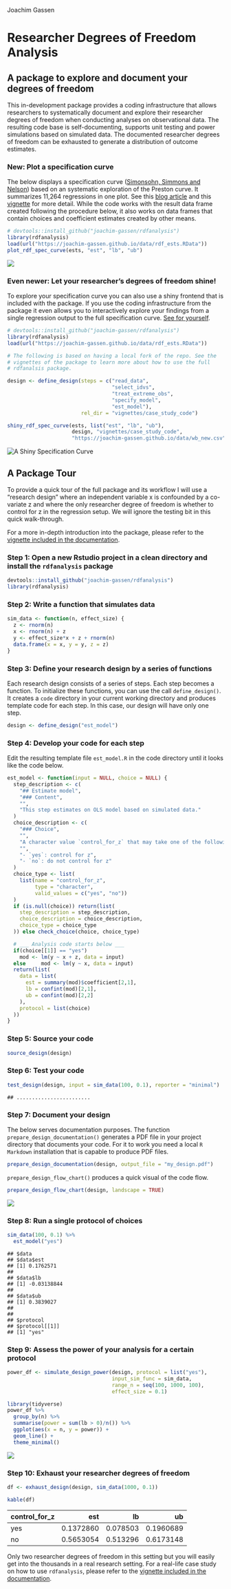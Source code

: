 Joachim Gassen

# Researcher Degrees of Freedom Analysis

## A package to explore and document your degrees of freedom

This in-development package provides a coding infrastructure that allows
researchers to systematically document and explore their researcher
degrees of freedom when conducting analyses on observational data. The
resulting code base is self-documenting, supports unit testing and power
simulations based on simulated data. The documented researcher degrees
of freedom can be exhausted to generate a distribution of outcome
estimates.

### New: Plot a specification curve

The below displays a specification curve ([Simonsohn, Simmons and
Nelson](https://papers.ssrn.com/sol3/papers.cfm?abstract_id=2694998))
based on an systematic exploration of the Preston curve. It summarizes
11,264 regressions in one plot. See this [blog
article](https://joachim-gassen.github.io/2019/04/11264-regressions-in-one-tidy-plot/)
and this
[vignette](https://joachim-gassen.github.io/rdfanalysis/articles/analyzing_rdf.html)
for more detail. While the code works with the result data frame created
following the procedure below, it also works on data frames that contain
choices and coefficient estimates created by other means.

``` r
# devtools::install_github("joachim-gassen/rdfanalysis")
library(rdfanalysis)
load(url("https://joachim-gassen.github.io/data/rdf_ests.RData"))
plot_rdf_spec_curve(ests, "est", "lb", "ub") 
```

![](README_files/figure-gfm/spec_curve-1.png)<!-- -->

### Even newer: Let your researcher’s degrees of freedom shine\!

To explore your specification curve you can also use a shiny frontend
that is included with the package. If you use the coding infrastructure
from the package it even allows you to interactively explore your
findings from a single regression output to the full specification
curve. [See for
yourself](https://jgassen.shinyapps.io/shiny_rdf_spec_curve).

``` r
# devtools::install_github("joachim-gassen/rdfanalysis")
library(rdfanalysis)
load(url("https://joachim-gassen.github.io/data/rdf_ests.RData"))

# The following is based on having a local fork of the repo. See the
# vignettes of the package to learn more about how to use the full
# rdfanalsis package.

design <- define_design(steps = c("read_data",
                                  "select_idvs",
                                  "treat_extreme_obs",
                                  "specify_model",
                                  "est_model"),
                        rel_dir = "vignettes/case_study_code")

shiny_rdf_spec_curve(ests, list("est", "lb", "ub"),
                     design, "vignettes/case_study_code",
                     "https://joachim-gassen.github.io/data/wb_new.csv")
```

![A Shiny Specification Curve](docs/articles/shiny_rdf_spec_curve.gif)

## A Package Tour

To provide a quick tour of the full package and its workflow I will use
a “research design” where an independent variable x is confounded by a
co-variate z and where the only researcher degree of freedom is whether
to control for z in the regression setup. We will ignore the testing bit
in this quick walk-through.

For a more in-depth introduction into the package, please refer to the
[vignette included in the
documentation](https://joachim-gassen.github.io/rdfanalysis/articles/analyzing_rdf.html).

### Step 1: Open a new Rstudio project in a clean directory and install the `rdfanalysis` package

``` r
devtools::install_github("joachim-gassen/rdfanalysis")
library(rdfanalysis)
```

### Step 2: Write a function that simulates data

``` r
sim_data <- function(n, effect_size) {
  z <- rnorm(n)
  x <- rnorm(n) + z 
  y <- effect_size*x + z + rnorm(n) 
  data.frame(x = x, y = y, z = z)
}
```

### Step 3: Define your research design by a series of functions

Each research design consists of a series of steps. Each step becomes a
function. To initialize these functions, you can use the call
`define_design()`. It creates a `code` directory in your current working
directory and produces template code for each step. In this case, our
design will have only one step.

``` r
design <- define_design("est_model")
```

### Step 4: Develop your code for each step

Edit the resulting template file `est_model.R` in the code directory
until it looks like the code below.

``` r
est_model <- function(input = NULL, choice = NULL) {
  step_description <- c(
    "## Estimate model",
    "### Content",
    "",
    "This step estimates on OLS model based on simulated data."
  )
  choice_description <- c(
    "### Choice",
    "",
    "A character value `control_for_z` that may take one of the following values:",
    "",
    "- `yes`: control for z",
    "- `no`: do not control for z"
  )
  choice_type <- list(
    list(name = "control_for_z", 
         type = "character", 
         valid_values = c("yes", "no"))
  )
  if (is.null(choice)) return(list(
    step_description = step_description,
    choice_description = choice_description,
    choice_type = choice_type
  )) else check_choice(choice, choice_type)

  # ___ Analysis code starts below ___
  if(choice[[1]] == "yes") 
    mod <- lm(y ~ x + z, data = input)
  else     mod <- lm(y ~ x, data = input)
  return(list(
    data = list(
      est = summary(mod)$coefficient[2,1],
      lb = confint(mod)[2,1],
      ub = confint(mod)[2,2]
    ),
    protocol = list(choice)
  ))  
} 
```

### Step 5: Source your code

``` r
source_design(design)
```

### Step 6: Test your code

``` r
test_design(design, input = sim_data(100, 0.1), reporter = "minimal")
```

    ## ........................

### Step 7: Document your design

The below serves documentation purposes. The function
`prepare_design_documentation()` generates a PDF file in your project
directory that documents your code. For it to work you need a local `R
Markdown` installation that is capable to produce PDF files.

``` r
prepare_design_documentation(design, output_file = "my_design.pdf")
```

`prepare_design_flow_chart()` produces a quick visual of the code flow.

``` r
prepare_design_flow_chart(design, landscape = TRUE)
```

![](README_files/figure-gfm/flow_chart-1.png)<!-- -->

### Step 8: Run a single protocol of choices

``` r
sim_data(100, 0.1) %>%
  est_model("yes")
```

    ## $data
    ## $data$est
    ## [1] 0.1762571
    ## 
    ## $data$lb
    ## [1] -0.03138844
    ## 
    ## $data$ub
    ## [1] 0.3839027
    ## 
    ## 
    ## $protocol
    ## $protocol[[1]]
    ## [1] "yes"

### Step 9: Assess the power of your analysis for a certain protocol

``` r
power_df <- simulate_design_power(design, protocol = list("yes"), 
                                  input_sim_func = sim_data, 
                                  range_n = seq(100, 1000, 100),
                                  effect_size = 0.1)

library(tidyverse)
power_df %>%
  group_by(n) %>%
  summarise(power = sum(lb > 0)/n()) %>%
  ggplot(aes(x = n, y = power)) +
  geom_line() + 
  theme_minimal()
```

![](README_files/figure-gfm/sim_power-1.png)<!-- -->

### Step 10: Exhaust your researcher degrees of freedom

``` r
df <- exhaust_design(design, sim_data(1000, 0.1)) 
```

``` r
kable(df)
```

| control\_for\_z |       est |       lb |        ub |
| :-------------- | --------: | -------: | --------: |
| yes             | 0.1372860 | 0.078503 | 0.1960689 |
| no              | 0.5653054 | 0.513296 | 0.6173148 |

Only two researcher degrees of freedom in this setting but you will
easily get into the thousands in a real research setting. For a
real-life case study on how to use `rdfanalysis`, please refer to the
[vignette included in the
documentation](https://joachim-gassen.github.io/rdfanalysis/articles/analyzing_rdf.html).

